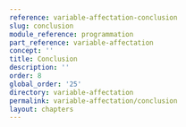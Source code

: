 ```yaml
---
reference: variable-affectation-conclusion
slug: conclusion
module_reference: programmation
part_reference: variable-affectation
concept: ''
title: Conclusion
description: ''
order: 8
global_order: '25'
directory: variable-affectation
permalink: variable-affectation/conclusion
layout: chapters
---
```

